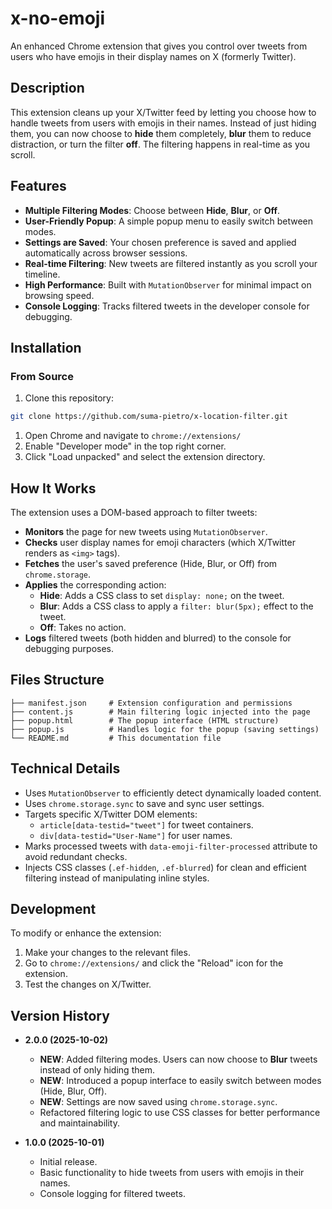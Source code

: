 # x-no-emoji

An enhanced Chrome extension that gives you control over tweets from users who have emojis in their display names on X (formerly Twitter).

## Description

This extension cleans up your X/Twitter feed by letting you choose how to handle tweets from users with emojis in their names. Instead of just hiding them, you can now choose to **hide** them completely, **blur** them to reduce distraction, or turn the filter **off**. The filtering happens in real-time as you scroll.

## Features

  - **Multiple Filtering Modes**: Choose between **Hide**, **Blur**, or **Off**.
  - **User-Friendly Popup**: A simple popup menu to easily switch between modes.
  - **Settings are Saved**: Your chosen preference is saved and applied automatically across browser sessions.
  - **Real-time Filtering**: New tweets are filtered instantly as you scroll your timeline.
  - **High Performance**: Built with `MutationObserver` for minimal impact on browsing speed.
  - **Console Logging**: Tracks filtered tweets in the developer console for debugging.

## Installation

### From Source

1.  Clone this repository:


```bash
git clone https://github.com/suma-pietro/x-location-filter.git
```

1.  Open Chrome and navigate to `chrome://extensions/`
2.  Enable "Developer mode" in the top right corner.
3.  Click "Load unpacked" and select the extension directory.

## How It Works

The extension uses a DOM-based approach to filter tweets:

  - **Monitors** the page for new tweets using `MutationObserver`.
  - **Checks** user display names for emoji characters (which X/Twitter renders as `<img>` tags).
  - **Fetches** the user's saved preference (Hide, Blur, or Off) from `chrome.storage`.
  - **Applies** the corresponding action:
      - **Hide**: Adds a CSS class to set `display: none;` on the tweet.
      - **Blur**: Adds a CSS class to apply a `filter: blur(5px);` effect to the tweet.
      - **Off**: Takes no action.
  - **Logs** filtered tweets (both hidden and blurred) to the console for debugging purposes.

## Files Structure

```
├── manifest.json     # Extension configuration and permissions
├── content.js        # Main filtering logic injected into the page
├── popup.html        # The popup interface (HTML structure)
├── popup.js          # Handles logic for the popup (saving settings)
└── README.md         # This documentation file
```

## Technical Details

  - Uses `MutationObserver` to efficiently detect dynamically loaded content.
  - Uses `chrome.storage.sync` to save and sync user settings.
  - Targets specific X/Twitter DOM elements:
      - `article[data-testid="tweet"]` for tweet containers.
      - `div[data-testid="User-Name"]` for user names.
  - Marks processed tweets with `data-emoji-filter-processed` attribute to avoid redundant checks.
  - Injects CSS classes (`.ef-hidden`, `.ef-blurred`) for clean and efficient filtering instead of manipulating inline styles.

## Development

To modify or enhance the extension:

1.  Make your changes to the relevant files.
2.  Go to `chrome://extensions/` and click the "Reload" icon for the extension.
3.  Test the changes on X/Twitter.


## Version History

  - **2.0.0 (2025-10-02)**

      - **NEW**: Added filtering modes. Users can now choose to **Blur** tweets instead of only hiding them.
      - **NEW**: Introduced a popup interface to easily switch between modes (Hide, Blur, Off).
      - **NEW**: Settings are now saved using `chrome.storage.sync`.
      - Refactored filtering logic to use CSS classes for better performance and maintainability.

  - **1.0.0 (2025-10-01)**

      - Initial release.
      - Basic functionality to hide tweets from users with emojis in their names.
      - Console logging for filtered tweets.